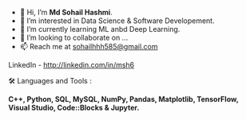 - 👋 Hi, I’m **Md Sohail Hashmi**.
- 👀 I’m interested in Data Science & Software Developement.
- 🌱 I’m currently learning ML anbd Deep Learning.
- 💞️ I’m looking to collaborate on ...
- 📫 Reach me at sohailhhh585@gmail.com

LinkedIn - http://linkedin.com/in/msh6

🛠  Languages and Tools :

**C++, Python, SQL, MySQL, NumPy, Pandas, Matplotlib, TensorFlow, Visual Studio, Code::Blocks & Jupyter.**

<!---
msh6/msh6 is a ✨ special ✨ repository because its `README.md` (this file) appears on your GitHub profile.
You can click the Preview link to take a look at your changes.
--->
